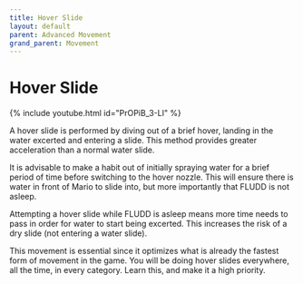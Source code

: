 ```yaml
---
title: Hover Slide
layout: default
parent: Advanced Movement
grand_parent: Movement
---
```


# Hover Slide

{% include youtube.html id="PrOPiB_3-LI" %}

A hover slide is performed by diving out of a brief hover, landing in the water excerted and entering a slide. This method provides greater acceleration than a normal water slide. 

It is advisable to make a habit out of initially spraying water for a brief period of time before switching to the hover nozzle. This will ensure there is water in front of Mario to slide into, but more importantly that FLUDD is not asleep. 

Attempting a hover slide while FLUDD is asleep means more time needs to pass in order for water to start being excerted. This increases the risk of a dry slide (not entering a water slide).

This movement is essential since it optimizes what is already the fastest form of movement in the game. You will be doing hover slides everywhere, all the time, in every category. Learn this, and make it a high priority.